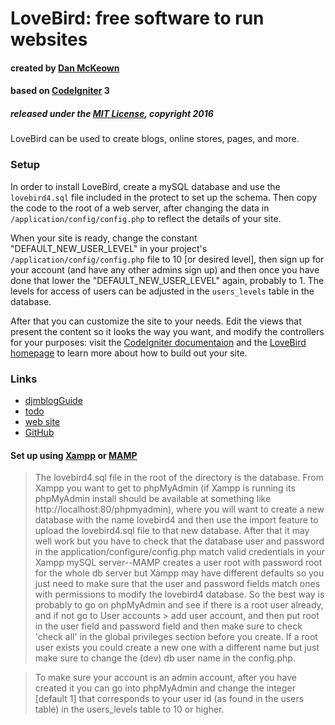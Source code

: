 LoveBird: free software to run websites
=====
#### created by [Dan McKeown](http:/danmckeown.info) ####
#### based on [CodeIgniter](http://codeigniter.com) 3 ####
##### released under the [MIT License](LICENSE), copyright 2016 #####

LoveBird can be used to create blogs, online stores, pages, and more.

### Setup ###
In order to install LoveBird, create a mySQL database and use the <code>lovebird4.sql</code> file included in the protect to set up the schema.  Then copy the code to the root of a web server, after changing the data in <code>/application/config/config.php</code> to reflect the details of your site.

When your site is ready, change the constant "DEFAULT_NEW_USER_LEVEL" in your project's <code>/application/config/config.php</code> file to 10 [or desired level], then sign up for your account (and have any other admins sign up) and then once you have done that lower the "DEFAULT_NEW_USER_LEVEL" again, probably to 1.  The levels for access of users can be adjusted in the <code>users_levels</code> table in the database.

After that you can customize the site to your needs.  Edit the views that present the content so it looks the way you want, and modify the controllers for your purposes: visit the [CodeIgniter documentaion](https://www.codeigniter.com/user_guide/) and the [LoveBird homepage](http://lovebird.pacificio.com) to learn more about how to build out your site.

### Links ###
- [djmblogGuide](djmblogGuide.md)
- [todo](todo.md)
- [web site](http://lovebird.pacificio.com)
- [GitHub](https://github.com/pacificpelican/lovebird)

#### Set up using [Xampp](https://www.apachefriends.org/index.html) or [MAMP](https://www.mamp.info/en/) ####
> The lovebird4.sql file in the root of the directory is the database.  From Xampp you want to get to phpMyAdmin (if Xampp is running its phpMyAdmin install should be available at something like http://localhost:80/phpmyadmin), where you will want to create a new database with the name lovebird4 and then use the import feature to upload the lovebird4.sql file to that new database.  After that it may well work but you have to check that the database user and password in the application/configure/config.php match valid credentials in your Xampp mySQL server--MAMP creates a user root with password root for the whole db server but Xampp may have different defaults so you just need to make sure that the user and password fields match ones with permissions to modify the lovebird4 database.
So the best way is probably to go on phpMyAdmin and see if there is a root user already, and if not go to User accounts > add user account, and then put root in the user field and password field and then make sure to check 'check all' in the global privileges section before you create.  If a root user exists you could create a new one with a different name but just make sure to change the (dev) db user name in the config.php.

> To make sure your account is an admin account, after you have created it you can go into phpMyAdmin and change the integer [default 1] that corresponds to your user id (as found in the users table) in the users_levels table to 10 or higher.

